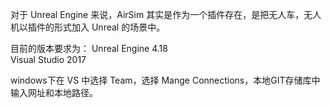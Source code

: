 对于 Unreal Engine 来说，AirSim 其实是作为一个插件存在，是把无人车，无人机以插件的形式加入 Unreal 的场景中。

目前的版本要求为：
Unreal Engine 4.18  
Visual Studio 2017

windows下在 VS 中选择 Team，选择 Mange Connections，本地GIT存储库中输入网址和本地路径。
